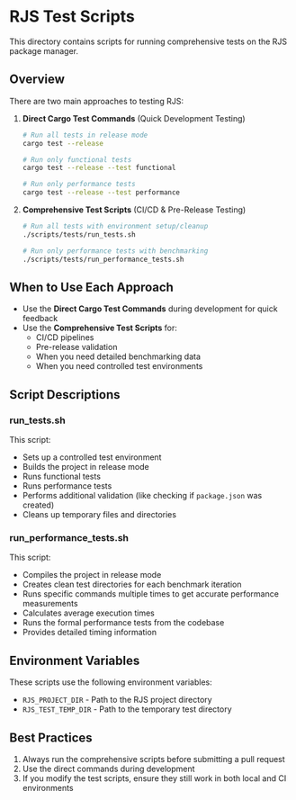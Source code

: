 # RJS Test Scripts

This directory contains scripts for running comprehensive tests on the RJS package manager.

## Overview

There are two main approaches to testing RJS:

1. **Direct Cargo Test Commands** (Quick Development Testing)
   ```bash
   # Run all tests in release mode
   cargo test --release
   
   # Run only functional tests
   cargo test --release --test functional
   
   # Run only performance tests
   cargo test --release --test performance
   ```

2. **Comprehensive Test Scripts** (CI/CD & Pre-Release Testing)
   ```bash
   # Run all tests with environment setup/cleanup
   ./scripts/tests/run_tests.sh
   
   # Run only performance tests with benchmarking
   ./scripts/tests/run_performance_tests.sh
   ```

## When to Use Each Approach

- Use the **Direct Cargo Test Commands** during development for quick feedback
- Use the **Comprehensive Test Scripts** for:
  - CI/CD pipelines
  - Pre-release validation
  - When you need detailed benchmarking data
  - When you need controlled test environments
  
## Script Descriptions

### run_tests.sh

This script:
- Sets up a controlled test environment
- Builds the project in release mode
- Runs functional tests
- Runs performance tests 
- Performs additional validation (like checking if `package.json` was created)
- Cleans up temporary files and directories

### run_performance_tests.sh

This script:
- Compiles the project in release mode
- Creates clean test directories for each benchmark iteration
- Runs specific commands multiple times to get accurate performance measurements
- Calculates average execution times
- Runs the formal performance tests from the codebase
- Provides detailed timing information

## Environment Variables

These scripts use the following environment variables:

- `RJS_PROJECT_DIR` - Path to the RJS project directory
- `RJS_TEST_TEMP_DIR` - Path to the temporary test directory

## Best Practices

1. Always run the comprehensive scripts before submitting a pull request
2. Use the direct commands during development
3. If you modify the test scripts, ensure they still work in both local and CI environments 